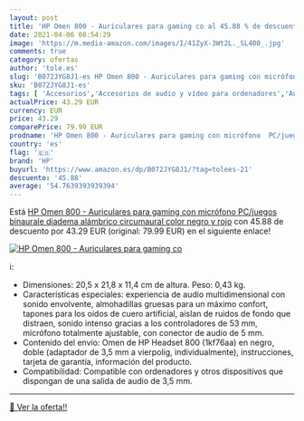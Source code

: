 ```yaml
---
layout: post
title: 'HP Omen 800 - Auriculares para gaming co al 45.88 % de descuento'
date: 2021-04-06 08:54:29
image: 'https://m.media-amazon.com/images/I/41ZyX-3Wt2L._SL400_.jpg'
comments: true
category: ofertas
author: 'tole.es'
slug: 'B072JYG8J1-es HP Omen 800 - Auriculares para gaming con micrófono...'
sku: 'B072JYG8J1-es'
tags: [ 'Accesorios','Accesorios de audio y vídeo para ordenadores','Auriculares con micrófonos','Informática','auriculares','hp', ]
actualPrice: 43.29 EUR
currency: EUR
price: 43.29
comparePrice: 79.99 EUR
prodname: 'HP Omen 800 - Auriculares para gaming con micrófono  PC/juegos  binaurale  diadema  alámbrico  circumaural   color negro y rojo'
country: 'es'
flag: '🇪🇸'
brand: 'HP'
buyurl: 'https://www.amazon.es/dp/B072JYG8J1/?tag=tolees-21'
descuento: '45.88'
average: '54.7639393939394'
---
```


Está [HP Omen 800 - Auriculares para gaming con micrófono  PC/juegos  binaurale  diadema  alámbrico  circumaural   color negro y rojo](https://www.amazon.es/dp/B072JYG8J1/?tag=tolees-21) con 45.88 de descuento por 43.29 EUR (original: 79.99 EUR) en el siguiente enlace!

[![HP Omen 800 - Auriculares para gaming co](https://m.media-amazon.com/images/I/41ZyX-3Wt2L._SL400_.jpg)](https://www.amazon.es/dp/B072JYG8J1/?tag=tolees-21)

ℹ️:

- Dimensiones: 20,5 x 21,8 x 11,4 cm de altura. Peso: 0,43 kg.
- Características especiales: experiencia de audio multidimensional con sonido envolvente, almohadillas gruesas para un máximo confort, tapones para los oídos de cuero artificial, aislan de ruidos de fondo que distraen, sonido intenso gracias a los controladores de 53 mm, micrófono totalmente ajustable, con conector de audio de 5 mm.
- Contenido del envío: Omen de HP Headset 800 (1kf76aa) en negro, doble (adaptador de 3,5 mm a vierpolig, individualmente), instrucciones, tarjeta de garantía, información del producto.
- Compatibilidad: Compatible con ordenadores y otros dispositivos que dispongan de una salida de audio de 3,5 mm.
- - -

[🛒 Ver la oferta!!](https://www.amazon.es/dp/B072JYG8J1/?tag=tolees-21)
